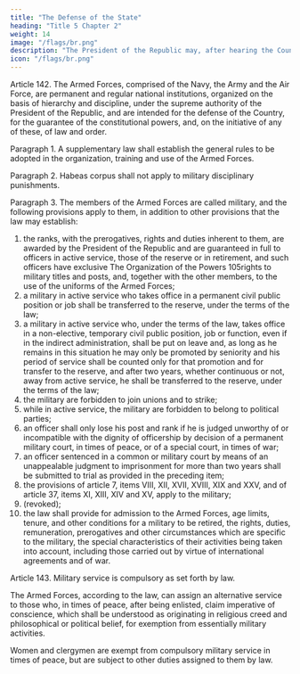 ```yaml
---
title: "The Defense of the State"
heading: "Title 5 Chapter 2"
weight: 14
image: "/flags/br.png"
description: "The President of the Republic may, after hearing the Council of the Republic and the National Defense Council, decree a state of defense"
icon: "/flags/br.png"
---
```





Article 142.  The Armed Forces, comprised of the Navy, the Army and the Air Force, are permanent and regular national institutions, organized on the basis of hierarchy and discipline, under the supreme authority of the President of the Republic, and are intended for the defense of the Country, for the guarantee of the constitutional powers, and, on the initiative of any of these, of law and order.

Paragraph 1. A supplementary law shall establish the general rules to be adopted in the organization, training and use of the Armed Forces.

Paragraph 2. Habeas corpus shall not apply to military disciplinary punishments.

Paragraph 3. The members of the Armed Forces are called military, and the following provisions apply to them, in addition to other provisions that the law may establish:

1. the ranks, with the prerogatives, rights and duties inherent to them, are
awarded by the President of the Republic and are guaranteed in full to officers in
active service, those of the reserve or in retirement, and such officers have exclusive
The Organization of the Powers
105rights to military titles and posts, and, together with the other members, to the use of
the uniforms of the Armed Forces;
2.  a military in active service who takes office in a permanent civil public
position or job shall be transferred to the reserve, under the terms of the law;
3.   a military in active service who, under the terms of the law, takes office in
a non-elective, temporary civil public position, job or function, even if in the indirect
administration, shall be put on leave and, as long as he remains in this situation he may
only be promoted by seniority and his period of service shall be counted only for that
promotion and for transfer to the reserve, and after two years, whether continuous or
not, away from active service, he shall be transferred to the reserve, under the terms
of the law;
4. the military are forbidden to join unions and to strike;
5. while in active service, the military are forbidden to belong to political
parties;
6.  an officer shall only lose his post and rank if he is judged unworthy of
or incompatible with the dignity of officership by decision of a permanent military
court, in times of peace, or of a special court, in times of war;
7.   an officer sentenced in a common or military court by means of an
unappealable judgment to imprisonment for more than two years shall be submitted
to trial as provided in the preceding item;
8.    the provisions of article 7, items VIII, XII, XVII, XVIII, XIX and XXV,
and of article 37, items XI, XIII, XIV and XV, apply to the military;
9.  (revoked);
10.  the law shall provide for admission to the Armed Forces, age limits, tenure, and other conditions for a military to be retired, the rights, duties, remuneration, prerogatives and other circumstances which are specific to the military, the special
characteristics of their activities being taken into account, including those carried out
by virtue of international agreements and of war.

Article 143. Military service is compulsory as set forth by law.

The Armed Forces, according to the law, can assign an alternative service to those who, in times of peace, after being enlisted, claim imperative of conscience, which shall be understood as originating in religious creed and philosophical or political belief, for exemption from essentially military activities.

Women and clergymen are exempt from compulsory military service in times of peace, but are subject to other duties assigned to them by law.

